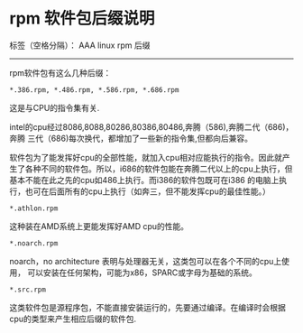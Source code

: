 ﻿# rpm 软件包后缀说明

标签（空格分隔）： AAA linux rpm 后缀

---

rpm软件包有这么几种后缀：

    *.386.rpm, *.486.rpm, *.586.rpm, *.686.rpm

这是与CPU的指令集有关.

intel的cpu经过8086,8088,80286,80386,80486,奔腾（586),奔腾二代（686)，奔腾 三代（686)每次换代，都增加了一些新的指令集,但都向后兼容。

软件包为了能发挥好cpu的全部性能，就加入cpu相对应能执行的指令。因此就产生了各种不同的软件包。所以，i686的软件包能在奔腾二代以上的cpu上执行，但基本不能在此之先的cpu如486上执行。而i386的软件包既可在i386 的电脑上执行，也可在后面所有的cpu上执行（如奔三，但不能发挥cpu的最佳性能。）

    *.athlon.rpm

这种装在AMD系统上更能发挥好AMD cpu的性能。

    *.noarch.rpm

noarch，no architecture 
表明与处理器无关，这类包可以在各个不同的cpu上使用，
可以安装在任何架构，可能为x86，SPARC或字母为基础的系统。

    *.src.rpm

这类软件包是源程序包，不能直接安装运行的，先要通过编译。在编译时会根据cpu的类型来产生相应后缀的软件包.


